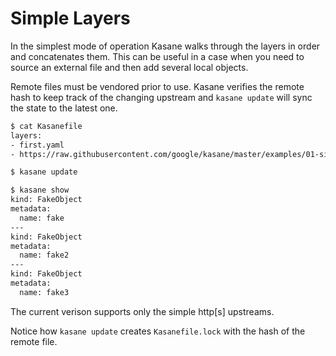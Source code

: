 # Simple Layers

In the simplest mode of operation Kasane walks through the layers in order and concatenates them. This can be useful in a case when you need to source an external file and then add several local objects.

Remote files must be vendored prior to use. Kasane verifies the remote hash to keep track of the changing upstream and `kasane update` will sync the state to the latest one.

```bash
$ cat Kasanefile
layers:
- first.yaml
- https://raw.githubusercontent.com/google/kasane/master/examples/01-simple-layers/second.yaml

$ kasane update

$ kasane show
kind: FakeObject
metadata:
  name: fake
---
kind: FakeObject
metadata:
  name: fake2
---
kind: FakeObject
metadata:
  name: fake3
```

The current verison supports only the simple http[s] upstreams.

Notice how `kasane update` creates `Kasanefile.lock` with the hash of the remote file.
